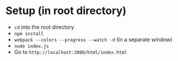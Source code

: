 # Setup (in root directory)
- `cd` into the root directory
- `npm install`
- `webpack --colors --progress --watch -d` (In a separate window)
- `node index.js`
- Go to `http://localhost:3000/html/index.html`
